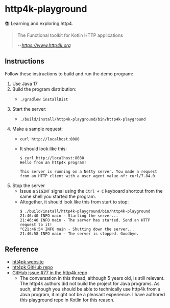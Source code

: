 # http4k-playground

📚 Learning and exploring http4.

> The Functional toolkit for Kotlin HTTP applications
> 
> --<cite>https://www.http4k.org</cite>


## Instructions

Follow these instructions to build and run the demo program:

1. Use Java 17
2. Build the program distribution:
   * ```shell
     ./gradlew installDist
     ```
3. Start the server:
   * ```shell
     ./build/install/http4k-playground/bin/http4k-playground
     ```
4. Make a sample request:
   * ```shell
     curl http://localhost:8080
     ```
   * It should look like this:
     ```text
     $ curl http://localhost:8080
     Hello from an http4k program!
     
     This server is running on a Netty server. You made a request from an HTTP client with a user agent value of: curl/7.84.0
     ```
5. Stop the server
   * Issue a `SIGINT` signal using the `Ctrl + C` keyboard shortcut from the same shell you started the program.
   * Altogether, it should look like this from start to stop:
     ```text
     $ ./build/install/http4k-playground/bin/http4k-playground
     21:46:40 INFO main - Starting the server...
     21:46:40 INFO main - The server has started. Send an HTTP request to it!
     ^C21:46:54 INFO main - Shutting down the server...
     21:46:58 INFO main - The server is stopped. Goodbye.
     ```


## Reference

* [htt4pk website](https://www.http4k.org/)
* [htt4pk GitHub repo](](https://github.com/http4k/http4k))
* [GitHub issue #77 in the http4k repo](https://github.com/http4k/http4k/issues/77)
  * The conversation in this thread, although 5 years old, is still relevant. The http4k authors did not build the
    project for Java programs. As such, although you should be able to technically use http4k from a Java program, it
    might not be a pleasant experience. I have authored this playground repo in Kotlin for this reason. 
